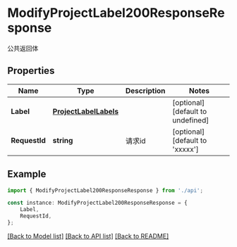 # ModifyProjectLabel200ResponseResponse

公共返回体

## Properties

Name | Type | Description | Notes
------------ | ------------- | ------------- | -------------
**Label** | [**ProjectLabelLabels**](.md) |  | [optional] [default to undefined]
**RequestId** | **string** | 请求id | [optional] [default to 'xxxxx']

## Example

```typescript
import { ModifyProjectLabel200ResponseResponse } from './api';

const instance: ModifyProjectLabel200ResponseResponse = {
    Label,
    RequestId,
};
```

[[Back to Model list]](../README.md#documentation-for-models) [[Back to API list]](../README.md#documentation-for-api-endpoints) [[Back to README]](../README.md)
